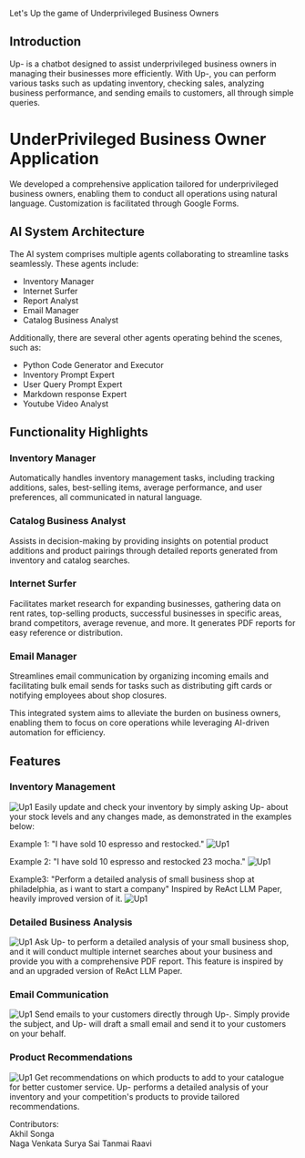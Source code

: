 Let's Up the game of Underprivileged Business Owners

## Introduction

Up- is a chatbot designed to assist underprivileged business owners in managing their businesses more efficiently. With Up-, you can perform various tasks such as updating inventory, checking sales, analyzing business performance, and sending emails to customers, all through simple queries.

# UnderPrivileged Business Owner Application

We developed a comprehensive application tailored for underprivileged business owners, enabling them to conduct all operations using natural language. Customization is facilitated through Google Forms.

## AI System Architecture

The AI system comprises multiple agents collaborating to streamline tasks seamlessly. These agents include:

- Inventory Manager
- Internet Surfer
- Report Analyst
- Email Manager
- Catalog Business Analyst

Additionally, there are several other agents operating behind the scenes, such as:

- Python Code Generator and Executor
- Inventory Prompt Expert
- User Query Prompt Expert
- Markdown response Expert
- Youtube Video Analyst

## Functionality Highlights

### Inventory Manager
Automatically handles inventory management tasks, including tracking additions, sales, best-selling items, average performance, and user preferences, all communicated in natural language.

### Catalog Business Analyst
Assists in decision-making by providing insights on potential product additions and product pairings through detailed reports generated from inventory and catalog searches.

### Internet Surfer
Facilitates market research for expanding businesses, gathering data on rent rates, top-selling products, successful businesses in specific areas, brand competitors, average revenue, and more. It generates PDF reports for easy reference or distribution.

### Email Manager
Streamlines email communication by organizing incoming emails and facilitating bulk email sends for tasks such as distributing gift cards or notifying employees about shop closures.

This integrated system aims to alleviate the burden on business owners, enabling them to focus on core operations while leveraging AI-driven automation for efficiency.



## Features

### Inventory Management
![Up1](Images/Up2.1.JPG)
Easily update and check your inventory by simply asking Up- about your stock levels and any changes made, as demonstrated in the examples below:

Example 1:
"I have sold 10 espresso and restocked."
![Up1](Images/Up2.1.JPG)

Example 2:
"I have sold 10 espresso and restocked 23 mocha."
![Up1](Images/Up2.2.JPG)



Example3: 
"Perform a detailed analysis of small business shop at philadelphia, as i want to start a company"
Inspired by ReAct LLM Paper, heavily improved version of it.
![Up1](Images/Up3.JPG)



### Detailed Business Analysis
![Up1](Images/Up4.1.JPG)
Ask Up- to perform a detailed analysis of your small business shop, and it will conduct multiple internet searches about your business and provide you with a comprehensive PDF report. This feature is inspired by and an upgraded version of ReAct LLM Paper.

### Email Communication
![Up1](Images/Up4.2.JPG)
Send emails to your customers directly through Up-. Simply provide the subject, and Up- will draft a small email and send it to your customers on your behalf.

### Product Recommendations
![Up1](Images/Up5.JPG)
Get recommendations on which products to add to your catalogue for better customer service. Up- performs a detailed analysis of your inventory and your competition's products to provide tailored recommendations.

Contributors:
<br>
Akhil Songa<br>
Naga Venkata Surya Sai Tanmai Raavi

